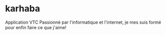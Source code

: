 # karhaba
Application VTC
Passionné par l'informatique et l'internet, je mes suis formé pour enfin faire ce que j'aime!
